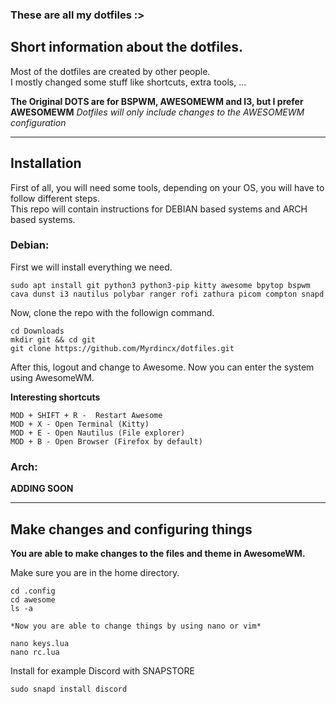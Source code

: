 ### These are all my dotfiles :>

## Short information about the dotfiles.

Most of the dotfiles are created by other people.\
I mostly changed some stuff like shortcuts, extra tools, ...

**The Original DOTS are for BSPWM, AWESOMEWM and I3, but I prefer AWESOMEWM**
*Dotfiles will only include changes to the AWESOMEWM configuration*

---

## Installation

First of all, you will need some tools, depending on your OS, you will have to follow different steps.\
This repo will contain instructions for DEBIAN based systems and ARCH based systems.



### Debian:
First we will install everything we need.

```
sudo apt install git python3 python3-pip kitty awesome bpytop bspwm cava dunst i3 nautilus polybar ranger rofi zathura picom compton snapd
```
Now, clone the repo with the followign command.

```
cd Downloads
mkdir git && cd git
git clone https://github.com/Myrdincx/dotfiles.git
```

After this, logout and change to Awesome.
Now you can enter the system using AwesomeWM. 

**Interesting shortcuts**
```
MOD + SHIFT + R -  Restart Awesome
MOD + X - Open Terminal (Kitty)
MOD + E - Open Nautilus (File explorer)
MOD + B - Open Browser (Firefox by default)
```




### Arch:

**ADDING SOON**

---

## Make changes and configuring things

**You are able to make changes to the files and theme in AwesomeWM.**

Make sure you are in the home directory.

```
cd .config
cd awesome
ls -a

*Now you are able to change things by using nano or vim*

nano keys.lua
nano rc.lua
```

Install for example Discord with SNAPSTORE
```
sudo snapd install discord
```


